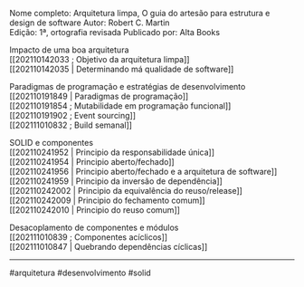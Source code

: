 Nome completo: Arquitetura limpa, O guia do artesão para estrutura e design de software
Autor: Robert C. Martin  
Edição: 1ª, ortografia revisada
Publicado por: Alta Books

Impacto de uma boa arquitetura  
[[202110142033 ; Objetivo da arquitetura limpa]]  
[[202110142035 | Determinando má qualidade de software]]  

Paradigmas de programação  e estratégias de desenvolvimento  
[[202110191849 | Paradigmas de programação]]  
[[202110191854 ; Mutabilidade em programação funcional]]  
[[202110191902 ; Event sourcing]]  
[[202111010832 ; Build semanal]]  

SOLID e componentes  
[[202110241952 | Principio da responsabilidade única]]  
[[202110241954 | Principio aberto/fechado]]  
[[202110241956 | Principio aberto/fechado e a arquitetura de software]]  
[[202110241959 | Principio da inversão de dependência]]  
[[202110242002 | Principio da equivalência do reuso/release]]  
[[202110242009 | Principio do fechamento comum]]  
[[202110242010 | Principio do reuso comum]]  

Desacoplamento de componentes e módulos  
[[202111010839 ; Componentes acíclicos]]  
[[202111010847 | Quebrando dependências cíclicas]]  

---
#arquitetura #desenvolvimento #solid 

